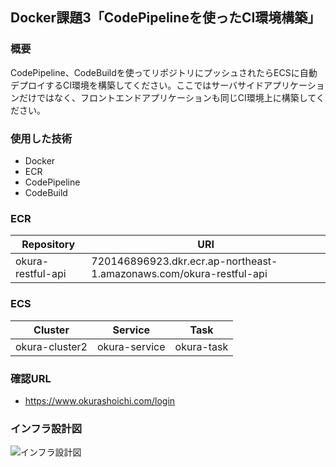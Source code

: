## Docker課題3「CodePipelineを使ったCI環境構築」
 

### 概要  

CodePipeline、CodeBuildを使ってリポジトリにプッシュされたらECSに自動デプロイするCI環境を構築してください。ここではサーバサイドアプリケーションだけではなく、フロントエンドアプリケーションも同じCI環境上に構築してください。



### 使用した技術  

- Docker 
- ECR
- CodePipeline
- CodeBuild

### ECR  


|Repository|URI|
|----------------|---------------------|
|okura-restful-api | 720146896923.dkr.ecr.ap-northeast-1.amazonaws.com/okura-restful-api     |



### ECS  


|Cluster|Service|Task|
|--------------------|------------------|--------------------|
|okura-cluster2  |okura-service   |okura-task    |

### 確認URL  
 - https://www.okurashoichi.com/login

### インフラ設計図  
![インフラ設計図](https://bitbucket.org/teamlabengineering/okura-restful-api/raw/d2e4e7b5c3bf9b6b108f3e670d9d9ffa7dc91b82/document/%E3%82%A4%E3%83%B3%E3%83%95%E3%83%A9%E8%A8%AD%E8%A8%88%E5%9B%B3.png)
